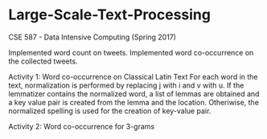 # Large-Scale-Text-Processing
CSE 587 - Data Intensive Computing (Spring 2017)

Implemented word count on tweets.
Implemented word co-occurrence on the collected tweets.

Activity 1: Word co-occurrence on Classical Latin Text
For each word in the text, normalization is performed by replacing j with i and v with u.
If the lemmatizer contains the normalized word, a list of lemmas are obtained and a key value pair is created from the lemma and
the location. Otheriwise, the normalized spelling is used for the creation of key-value pair.

Activity 2: Word co-occurrence for 3-grams


